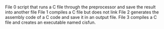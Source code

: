 File 0 script that runs a C file through the preprocessor and save the result into another file
File 1 compiles a C file but does not link
File 2  generates the assembly code of a C code and save it in an output file.
File 3 compiles a C file and creates an executable named cisfun.
